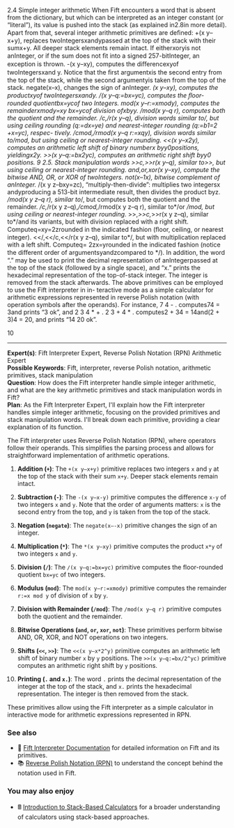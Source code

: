 2.4 Simple integer arithmetic
When Fift encounters a word that is absent from the dictionary, but which
can be interpreted as an integer constant (or “literal”), its value is pushed
into the stack (as explained in2.8in more detail). Apart from that, several
integer arithmetic primitives are deﬁned:
 +(x y–x+y), replaces twoIntegersxandypassed at the top of the
stack with their sumx+y. All deeper stack elements remain intact. If
eitherxoryis not anInteger, or if the sum does not ﬁt into a signed
257-bitInteger, an exception is thrown.
 -(x y–x y), computes the diﬀerencex yof twoIntegersxand
y. Notice that the ﬁrst argumentxis the second entry from the top
of the stack, while the second argumentyis taken from the top of the
stack.
 negate(x– x), changes the sign of anInteger.
 *(x y–xy), computes the productxyof twoIntegersxandy.
 /(x y–q:=bx=yc), computes the ﬂoor-rounded quotientbx=ycof two
Integers.
 mod(x y–r:=xmody), computes the remainderxmody=x y 
bx=ycof division ofxbyy.
 /mod(x y–q r), computes both the quotient and the remainder.
 /c,/r(x y–q), division words similar to/, but using ceiling rounding
(q:=dx=ye) and nearest-integer rounding (q:=b1=2 +x=yc), respec-
tively.
 /cmod,/rmod(x y–q r:=x qy), division words similar to/mod, but
using ceiling or nearest-integer rounding.
 <<(x y–x 2y), computes an arithmetic left shift of binary numberx
byy 0positions, yieldingx 2y.
 >>(x y–q:=bx 2 yc), computes an arithmetic right shift byy 0
positions.
9
2.5. Stack manipulation words
 >>c,>>r(x y–q), similar to>>, but using ceiling or nearest-integer
rounding.
 and,or,xor(x y–x y), compute the bitwise AND, OR, or XOR of
twoIntegers.
 not(x– 1 x), bitwise complement of anInteger.
 */(x y z–bxy=zc), “multiply-then-divide”: multiplies two integersx
andyproducing a 513-bit intermediate result, then divides the product
byz.
 */mod(x y z–q r), similar to*/, but computes both the quotient and
the remainder.
 */c,*/r(x y z–q),*/cmod,*/rmod(x y z–q r), similar to*/or
*/mod, but using ceiling or nearest-integer rounding.
 *>>,*>>c,*>>r(x y z–q), similar to*/and its variants, but with
division replaced with a right shift. Computeq=xy=2zrounded in
the indicated fashion (ﬂoor, ceiling, or nearest integer).
 <</,<</c,<</r(x y z–q), similar to*/, but with multiplication
replaced with a left shift. Computeq= 2zx=yrounded in the indicated
fashion (notice the diﬀerent order of argumentsyandzcompared to
*/).
In addition, the word “.” may be used to print the decimal representation
of anIntegerpassed at the top of the stack (followed by a single space), and
“x.” prints the hexadecimal representation of the top-of-stack integer. The
integer is removed from the stack afterwards.
The above primitives can be employed to use the Fift interpreter in in-
teractive mode as a simple calculator for arithmetic expressions represented
in reverse Polish notation (with operation symbols after the operands). For
instance,
7 4 - .
computes7 4 = 3and prints “3 ok”, and
2 3 4 * + .
2 3 + 4 * .
computes2 + 3 4 = 14and(2 + 3) 4 = 20, and prints “14 20 ok”.

10


***

**Expert(s)**: Fift Interpreter Expert, Reverse Polish Notation (RPN) Arithmetic Expert  
**Possible Keywords**: Fift, interpreter, reverse Polish notation, arithmetic primitives, stack manipulation  
**Question**: How does the Fift interpreter handle simple integer arithmetic, and what are the key arithmetic primitives and stack manipulation words in Fift?  
**Plan**: As the Fift Interpreter Expert, I'll explain how the Fift interpreter handles simple integer arithmetic, focusing on the provided primitives and stack manipulation words. I'll break down each primitive, providing a clear explanation of its function.

The Fift interpreter uses Reverse Polish Notation (RPN), where operators follow their operands. This simplifies the parsing process and allows for straightforward implementation of arithmetic operations.

1. **Addition (`+`)**: The `+(x y–x+y)` primitive replaces two integers `x` and `y` at the top of the stack with their sum `x+y`. Deeper stack elements remain intact.

2. **Subtraction (`-`)**: The `-(x y–x-y)` primitive computes the difference `x-y` of two integers `x` and `y`. Note that the order of arguments matters: `x` is the second entry from the top, and `y` is taken from the top of the stack.

3. **Negation (`negate`)**: The `negate(x–-x)` primitive changes the sign of an integer.

4. **Multiplication (`*`)**: The `*(x y–xy)` primitive computes the product `x*y` of two integers `x` and `y`.

5. **Division (`/`)**: The `/(x y–q:=bx=yc)` primitive computes the floor-rounded quotient `bx=yc` of two integers.

6. **Modulus (`mod`)**: The `mod(x y–r:=xmody)` primitive computes the remainder `r:=x mod y` of division of `x` by `y`.

7. **Division with Remainder (`/mod`)**: The `/mod(x y–q r)` primitive computes both the quotient and the remainder.

8. **Bitwise Operations (`and`, `or`, `xor`, `not`)**: These primitives perform bitwise AND, OR, XOR, and NOT operations on two integers.

9. **Shifts (`<<`, `>>`)**: The `<<(x y–x*2^y)` primitive computes an arithmetic left shift of binary number `x` by `y` positions. The `>>(x y–q:=bx/2^yc)` primitive computes an arithmetic right shift by `y` positions.

10. **Printing (`.` and `x.`)**: The word `.` prints the decimal representation of the integer at the top of the stack, and `x.` prints the hexadecimal representation. The integer is then removed from the stack.

These primitives allow using the Fift interpreter as a simple calculator in interactive mode for arithmetic expressions represented in RPN.

### See also
- 📖 [Fift Interpreter Documentation](https://example.com/fift-interpreter-doc) for detailed information on Fift and its primitives.
- 📚 [Reverse Polish Notation (RPN)](https://example.com/rpn-explained) to understand the concept behind the notation used in Fift.

### You may also enjoy
- 🖩 [Introduction to Stack-Based Calculators](https://www.google.com/search?q=stack-based+calculators) for a broader understanding of calculators using stack-based approaches.
